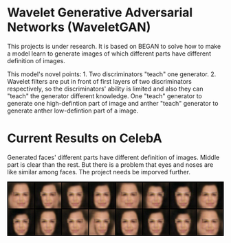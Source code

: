 # Wavelet Generative Adversarial Networks (WaveletGAN)
  This projects is under research. It is based on BEGAN to solve how to make a model learn to generate images of which different parts have different definition of images.

  This model's novel points: 1. Two discriminators "teach" one generator. 2. Wavelet filters are put in front of first layers of two discriminators respectively, so the discriminators' ability is limited and also they can "teach" the generator different knowledge. One "teach" generator to generate one high-defintion part of image and anther "teach" generator to generate anther low-defintion part of a image. 
  
# Current Results on CelebA

Generated faces' different parts have different definition of images. Middle part is clear than the rest. But there is a problem that eyes and noses are like similar among faces. The project needs be imporved further.

![1](https://github.com/GuangyuanHao/WaveletGAN/raw/master/results/samples.png)
